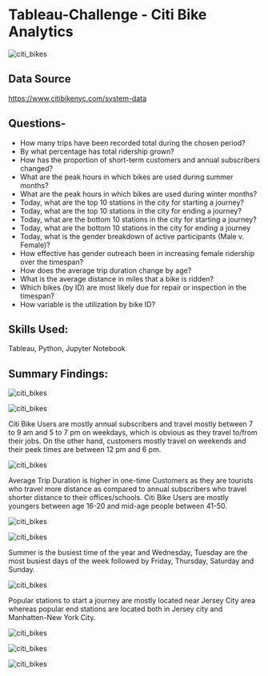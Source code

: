 # Tableau-Challenge - Citi Bike Analytics


![citi_bikes](Images/citi-bike-station-bikes.jpg)


## Data Source
https://www.citibikenyc.com/system-data


## Questions-
- How many trips have been recorded total during the chosen period?
- By what percentage has total ridership grown?
- How has the proportion of short-term customers and annual subscribers changed?
- What are the peak hours in which bikes are used during summer months?
- What are the peak hours in which bikes are used during winter months?
- Today, what are the top 10 stations in the city for starting a journey? 
- Today, what are the top 10 stations in the city for ending a journey? 
- Today, what are the bottom 10 stations in the city for starting a journey? 
- Today, what are the bottom 10 stations in the city for ending a journey 
- Today, what is the gender breakdown of active participants (Male v. Female)?
- How effective has gender outreach been in increasing female ridership over the timespan?
- How does the average trip duration change by age?
- What is the average distance in miles that a bike is ridden?
- Which bikes (by ID) are most likely due for repair or inspection in the timespan?
- How variable is the utilization by bike ID?

## Skills Used:
Tableau, Python, Jupyter Notebook


## Summary Findings:

![citi_bikes](Images/monthly.PNG)

![citi_bikes](Images/user_types.PNG)

Citi Bike Users are mostly annual subscribers and travel mostly between 7 to 9 am and 5 to 7 pm on weekdays, which is obvious as they travel to/from their jobs. On the other hand, customers mostly travel on weekends and their peek times are between 12 pm and 6 pm.

![citi_bikes](Images/avg_trip_duration.PNG)

Average Trip Duration is higher in one-time Customers as they are tourists who travel more distance as compared to annual subscribers who travel shorter distance to their offices/schools. Citi Bike Users are mostly youngers between age 16-20 and mid-age people between 41-50.

![citi_bikes](Images/gender_distribution.PNG)

![citi_bikes](Images/peek_hours_days.PNG)


Summer is the busiest time of the year and Wednesday, Tuesday are the most busiest days of the week followed by Friday, Thursday, Saturday and Sunday.


![citi_bikes](Images/popular_stations.PNG)

Popular stations to start a journey are mostly located near Jersey City area whereas popular end stations are located both in Jersey city and Manhatten-New York City.

![citi_bikes](Images/stations.PNG)

![citi_bikes](Images/stations_time.PNG)

![citi_bikes](Images/mileage.PNG)


